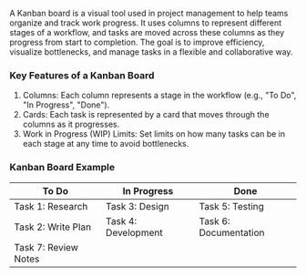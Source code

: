 A Kanban board is a visual tool used in project management to help teams organize and track work progress. It uses columns to represent different stages of a workflow, and tasks are moved across these columns as they progress from start to completion. The goal is to improve efficiency, visualize bottlenecks, and manage tasks in a flexible and collaborative way.

### Key Features of a Kanban Board
1. Columns: Each column represents a stage in the workflow (e.g., "To Do", "In Progress", "Done").
2. Cards: Each task is represented by a card that moves through the columns as it progresses.
3. Work in Progress (WIP) Limits: Set limits on how many tasks can be in each stage at any time to avoid bottlenecks.

### Kanban Board Example

| To Do             | In Progress       | Done             |
|--|--|-|
| Task 1: Research      | Task 3: Design        | Task 5: Testing      |
| Task 2: Write Plan    | Task 4: Development   | Task 6: Documentation|
| Task 7: Review Notes  |                       |                      |
